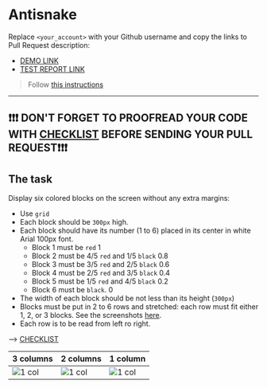 # Antisnake
Replace `<your_account>` with your Github username and copy the links to Pull Request description:
- [DEMO LINK](https://dominosl.github.io/layout_antisnake/)
- [TEST REPORT LINK](https://dominosl.github.io/layout_antisnake/report/html_report/)

> Follow [this instructions](https://github.com/mate-academy/layout_task-guideline#how-to-solve-the-layout-tasks-on-github)
___

## ❗️❗️❗️ DON'T FORGET TO PROOFREAD YOUR CODE WITH [CHECKLIST](https://github.com/mate-academy/layout_antisnake/blob/master/checklist.md) BEFORE SENDING YOUR PULL REQUEST❗️❗️❗️

## The task
Display six colored blocks on the screen without any extra margins:

- Use `grid`
- Each block should be `300px` high.
- Each block should have its number (1 to 6) placed in its center in white Arial 100px font.
  - Block 1 must be `red`                       1
  - Block 2 must be 4/5 `red` and 1/5 `black`   0.8
  - Block 3 must be 3/5 `red` and 2/5 `black`   0.6
  - Block 4 must be 2/5 `red` and 3/5 `black`   0.4
  - Block 5 must be 1/5 `red` and 4/5 `black`   0.2
  - Block 6 must be `black`.                    0
- The width of each block should be not less than its height (`300px`)
- Blocks must be put in 2 to 6 rows and stretched: each row must fit either 1, 2, or 3 blocks.
  See the screenshots [here](./reference).
- Each row is to be read from left ro right.

--> [CHECKLIST](https://github.com/mate-academy/layout_antisnake/blob/master/checklist.md)

| 3 columns | 2 columns | 1 column |
| --------- | --------- | -------- |
| ![1 col](./reference/900.png) | ![1 col](./reference/750.png) | ![1 col](./reference/450.png) |
